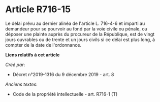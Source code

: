 # Article R716-15

Le délai prévu au dernier alinéa de l'article L. 716-4-6 et imparti au demandeur pour se pourvoir au fond par la voie civile
ou pénale, ou déposer une plainte auprès du procureur de la République, est de vingt jours ouvrables ou de trente et un jours
civils si ce délai est plus long, à compter de la date de l'ordonnance.

**Liens relatifs à cet article**

_Créé par_:

  - Décret n°2019-1316 du 9 décembre 2019 - art. 8

_Anciens textes_:

  - Code de la propriété intellectuelle - art. R716-1 (T)
